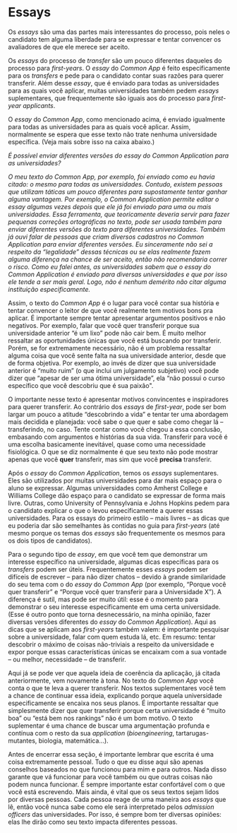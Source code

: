 # Essays

Os *essays* são uma das partes mais interessantes do processo, pois neles o candidato tem alguma liberdade para se expressar e tentar convencer os avaliadores de que ele merece ser aceito. 

Os *essays* do processo de *transfer* são um pouco diferentes daqueles do processo para *first-years*. O *essay* do *Common App* é feito especificamente para os *transfers* e pede para o candidato contar suas razões para querer transferir. Além desse *essay*, que é enviado para todas as universidades para as quais você aplicar, muitas universidades também pedem *essays* suplementares, que frequentemente são iguais aos do processo para *first-year applicants*. 

O *essay* do *Common App*, como mencionado acima, é enviado igualmente para todas as universidades para as quais você aplicar. Assim, normalmente se espera que esse texto não trate nenhuma universidade específica. (Veja mais sobre isso na caixa abaixo.)

<section class="doc">

<i></h3>É possível enviar diferentes versões do essay do Common Application para as universidades?</h3></i>

<p><i>O meu texto do Common App, por exemplo, foi enviado como eu havia citado: o mesmo para todas as universidades. Contudo, existem pessoas que utilizam táticas um pouco diferentes para supostamente tentar ganhar alguma vantagem. Por exemplo, o Common Application permite editar o essay algumas vezes depois que ele já foi enviado para uma ou mais universidades. Essa ferramenta, que teoricamente deveria servir para fazer pequenas correções ortográficas no texto, pode ser usada também para enviar diferentes versões do texto para diferentes universidades. Também já ouvi falar de pessoas que criam diversos cadastros no Common Application para enviar diferentes versões. Eu sinceramente não sei a respeito da “legalidade” dessas técnicas ou se elas realmente fazem alguma diferença na chance de ser aceito, então não recomendaria correr o risco. Como eu falei antes, as universidades sabem que o essay do Common Application é enviado para diversas universidades e que por isso ele tende a ser mais geral. Logo, não é nenhum demérito não citar alguma instituição especificamente.</i></p>

</section></i>
 
Assim, o texto do *Common App* é o lugar para você contar sua história e tentar convencer o leitor de que você realmente tem motivos bons pra aplicar. É importante sempre tentar apresentar argumentos positivos e não negativos. Por exemplo, falar que você quer transferir porque sua universidade anterior “é um lixo” pode não cair bem. É muito melhor ressaltar as oportunidades únicas que você está buscando por transferir. Porém, se for extremamente necessário, não é um problema ressaltar alguma coisa que você sente falta na sua universidade anterior, desde que de forma objetiva. Por exemplo, ao invés de dizer que sua universidade anterior é “muito ruim” (o que inclui um julgamento subjetivo) você pode dizer que “apesar de ser uma ótima universidade”, ela “não possui o curso específico que você descobriu que é sua paixão".

O importante nesse texto é apresentar motivos convincentes e inspiradores para querer transferir. Ao contrário dos *essays* de *first-year*, pode ser bom largar um pouco a atitude “descobrindo a vida” e tentar ter uma abordagem mais decidida e planejada: você sabe o que quer e sabe como chegar lá – transferindo, no caso. Tente contar como você chegou a essa conclusão, embasando com argumentos e histórias da sua vida. Transferir para você é uma escolha basicamente inevitável, quase como uma necessidade fisiológica. O que se diz normalmente é que seu texto não pode mostrar apenas que você **quer** transferir, mas sim que você **precisa** transferir.

Após o *essay* do *Common Application*, temos os *essays* suplementares. Eles são utilizados por muitas universidades para dar mais espaço para o aluno se expressar. Algumas universidades como Amherst College e Williams College dão espaço para o candidato se expressar de forma mais livre. Outras, como University of Pennsylvania e Johns Hopkins pedem para o candidato explicar o que o levou especificamente a querer essas universidades. Para os essays do primeiro estilo – mais livres – as dicas que eu poderia dar são semelhantes às contidas no guia para *first-years* (até mesmo porque os temas dos *essays* são frequentemente os mesmos para os dois tipos de candidatos). 

Para o segundo tipo de *essay*, em que você tem que demonstrar um interesse específico na universidade, algumas dicas específicas para os *transfers* podem ser úteis. Frequentemente esses *essays* podem ser difíceis de escrever – para não dizer chatos – devido à grande similaridade do seu tema com o do *essay* do *Common App* (por exemplo, “Porque você quer transferir” e “Porque você quer transferir para a Universidade X”). A diferença é sutil, mas pode ser muito útil: esse é o momento para demonstrar o seu interesse especificamente em uma certa universidade. (Esse é outro ponto que torna desnecessário, na minha opinião, fazer diversas versões diferentes do *essay* do *Common Application*). Aqui as dicas que se aplicam aos *first-years* também valem: é importante pesquisar sobre a universidade, falar com quem estuda lá, etc. Em resumo: tentar descobrir o máximo de coisas não-triviais a respeito da universidade e expor porque essas características únicas se encaixam com a sua vontade – ou melhor, necessidade – de transferir. 

Aqui já se pode ver que aquela ideia de coerência da aplicação, já citada anteriormente, vem novamente à tona. No texto do *Common App* você conta o que te leva a querer transferir. Nos textos suplementares você tem a chance de continuar essa ideia, explicando porque aquela universidade especificamente se encaixa nos seus planos. É importante ressaltar que simplesmente dizer que quer transferir porque certa universidade é “muito boa” ou “está bem nos rankings” não é um bom motivo. O texto suplementar é uma chance de buscar uma argumentação profunda e contínua com o resto da sua *application* (*bioengineering*, tartarugas-mutantes, biologia, matemática...).

Antes de encerrar essa seção, é importante lembrar que escrita é uma coisa extremamente pessoal. Tudo o que eu disse aqui são apenas conselhos baseados no que funcionou para mim e para outros. Nada disso garante que vá funcionar para você também ou que outras coisas não podem nunca funcionar. É sempre importante estar confortável com o que você está escrevendo. Mais ainda, é vital que os seus textos sejam lidos por diversas pessoas. Cada pessoa reage de uma maneira aos *essays* que lê, então você nunca sabe como ele será interpretado pelos *admission officers* das universidades. Por isso, é sempre bom ter diversas opiniões: elas lhe dirão como seu texto impacta diferentes pessoas.
